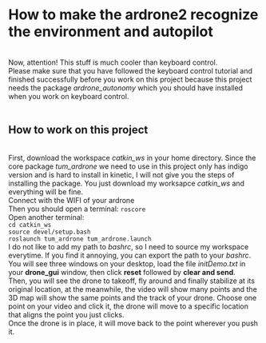 How to make the ardrone2 recognize the environment and autopilot
=
<br> Now, attention! This stuff is much cooler than keyboard control.
<br> Please make sure that you have followed the keyboard control tutorial and finished successfully before you work on this project because
 this project needs the package _ardrone_autonomy_ which you should have installed when you work on keyboard control.
<br>
<br>

How to work on this project
--
<br> First, download the workspace _catkin_ws_ in your home directory. Since the core package _tum_ardrone_ we need to use in this project
 only has indigo version and is hard to install in kinetic, I will not give you the steps of installing the package. You just 
  download my worksapce _catkin_ws_ and everything will be fine.
  <br> Connect with the WIFI of your ardrone
 <br> Then you should open a terminal: `roscore`
 <br> Open another terminal:
 <br> `cd catkin_ws`
 <br> `source devel/setup.bash`
 <br> `roslaunch tum_ardrone tum_ardrone.launch`
 <br> I do not like to add my path to _bashrc_, so I need to source my workspace everytime. If you find it annoying, you can export the path to your _bashrc_.
<br>  You will see three windows on your desktop, load the file _initDemo.txt_ in your **drone_gui** window, then click **reset** followed
by **clear and send**.
<br> Then, you will see the drone to takeoff, fly around and finally stabilize at its original location, at the meanwhile, the video will show many points and the 3D map will show the same points and the track of your drone. Choose one point on your video and click it, the drone will move to a specific location that aligns the point you just clicks.
<br> Once the drone is in place, it will move back to the point wherever you push it. 
